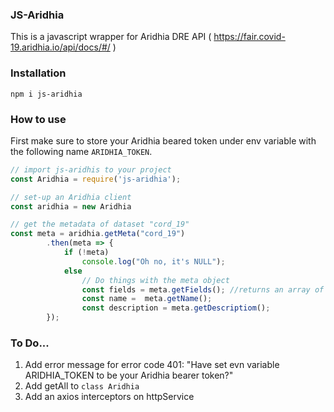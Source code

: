 ### JS-Aridhia

This is a javascript wrapper for Aridhia DRE API ( https://fair.covid-19.aridhia.io/api/docs/#/ )

### Installation

``` npm i js-aridhia ```

### How to use

First make sure to store your Aridhia beared token under env variable with the following name ```ARIDHIA_TOKEN```.

```javascript
// import js-aridhis to your project
const Aridhia = require('js-aridhia');

// set-up an Aridhia client
const aridhia = new Aridhia

// get the metadata of dataset "cord_19"
const meta = aridhia.getMeta("cord_19")
		.then(meta => {
			if (!meta)
				console.log("Oh no, it's NULL");
			else
				// Do things with the meta object
				const fields = meta.getFields(); //returns an array of the fields metadata
				const name =  meta.getName();
				const description = meta.getDescriptiom();
		});
```

### To Do...

1. Add error message for error code 401: "Have set evn variable ARIDHIA_TOKEN to be your Aridhia bearer token?"
2. Add getAll to ```class Aridhia```
3. Add an axios interceptors on httpService

